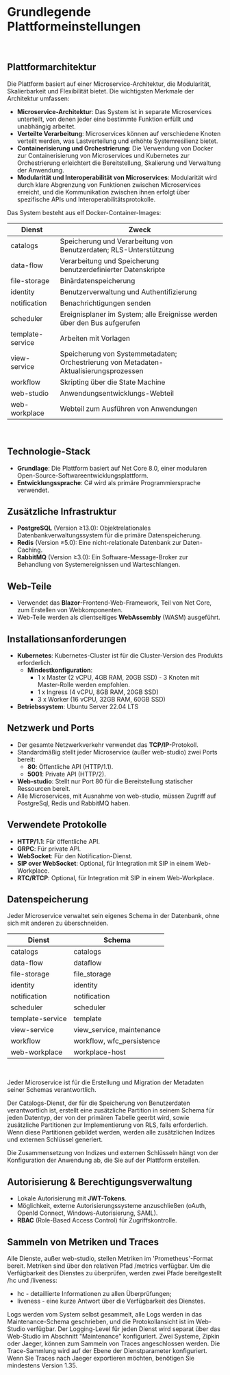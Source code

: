# Grundlegende Plattformeinstellungen

<br>

## Plattformarchitektur

Die Plattform basiert auf einer Microservice-Architektur, die Modularität, Skalierbarkeit und Flexibilität bietet. Die wichtigsten Merkmale der Architektur umfassen:

- **Microservice-Architektur**: Das System ist in separate Microservices unterteilt, von denen jeder eine bestimmte Funktion erfüllt und unabhängig arbeitet.
- **Verteilte Verarbeitung**: Microservices können auf verschiedene Knoten verteilt werden, was Lastverteilung und erhöhte Systemresilienz bietet.
- **Containerisierung und Orchestrierung**: Die Verwendung von Docker zur Containerisierung von Microservices und Kubernetes zur Orchestrierung erleichtert die Bereitstellung, Skalierung und Verwaltung der Anwendung.
- **Modularität und Interoperabilität von Microservices**: Modularität wird durch klare Abgrenzung von Funktionen zwischen Microservices erreicht, und die Kommunikation zwischen ihnen erfolgt über spezifische APIs und Interoperabilitätsprotokolle.

Das System besteht aus elf Docker-Container-Images:

| Dienst           | Zweck                                                                                  |
| ---------------- | -------------------------------------------------------------------------------------- |
| catalogs         | Speicherung und Verarbeitung von Benutzerdaten; RLS-Unterstützung                      |
| data-flow        | Verarbeitung und Speicherung benutzerdefinierter Datenskripte                          |
| file-storage     | Binärdatenspeicherung                                                                  |
| identity         | Benutzerverwaltung und Authentifizierung                                               |
| notification     | Benachrichtigungen senden                                                              |
| scheduler        | Ereignisplaner im System; alle Ereignisse werden über den Bus aufgerufen               |
| template-service | Arbeiten mit Vorlagen                                                                  |
| view-service     | Speicherung von Systemmetadaten; Orchestrierung von Metadaten-Aktualisierungsprozessen |
| workflow         | Skripting über die State Machine                                                       |
| web-studio       | Anwendungsentwicklungs-Webteil                                                         |
| web-workplace    | Webteil zum Ausführen von Anwendungen                                                  |

<br>

## Technologie-Stack

- **Grundlage**: Die Plattform basiert auf Net Core 8.0, einer modularen Open-Source-Softwareentwicklungsplattform.
- **Entwicklungssprache**: C# wird als primäre Programmiersprache verwendet.
  <br>

## Zusätzliche Infrastruktur

- **PostgreSQL** (Version ≥13.0): Objektrelationales Datenbankverwaltungssystem für die primäre Datenspeicherung.
- **Redis** (Version ≥5.0): Eine nicht-relationale Datenbank zur Daten-Caching.
- **RabbitMQ** (Version ≥3.0): Ein Software-Message-Broker zur Behandlung von Systemereignissen und Warteschlangen.
  <br>

## Web-Teile

- Verwendet das **Blazor**-Frontend-Web-Framework, Teil von Net Core, zum Erstellen von Webkomponenten.
- Web-Teile werden als clientseitiges **WebAssembly** (WASM) ausgeführt.
  <br>

## Installationsanforderungen

- **Kubernetes**: Kubernetes-Cluster ist für die Cluster-Version des Produkts erforderlich.
  - **Mindestkonfiguration**:
    - 1 x Master (2 vCPU, 4GB RAM, 20GB SSD) - 3 Knoten mit Master-Rolle werden empfohlen.
    - 1 x Ingress (4 vCPU, 8GB RAM, 20GB SSD)
    - 3 x Worker (16 vCPU, 32GB RAM, 60GB SSD)
- **Betriebssystem**: Ubuntu Server 22.04 LTS
  <br>

## Netzwerk und Ports

- Der gesamte Netzwerkverkehr verwendet das **TCP/IP**-Protokoll.
- Standardmäßig stellt jeder Microservice (außer web-studio) zwei Ports bereit:
  - **80**: Öffentliche API (HTTP/1.1).
  - **5001**: Private API (HTTP/2).
- **Web-studio**: Stellt nur Port 80 für die Bereitstellung statischer Ressourcen bereit.
- Alle Microservices, mit Ausnahme von web-studio, müssen Zugriff auf PostgreSql, Redis und RabbitMQ haben.
  <br>

## Verwendete Protokolle

- **HTTP/1.1**: Für öffentliche API.
- **GRPC**: Für private API.
- **WebSocket**: Für den Notification-Dienst.
- **SIP over WebSocket**: Optional, für Integration mit SIP in einem Web-Workplace.
- **RTC/RTCP**: Optional, für Integration mit SIP in einem Web-Workplace.
  <br>

## Datenspeicherung

Jeder Microservice verwaltet sein eigenes Schema in der Datenbank, ohne sich mit anderen zu überschneiden.

| Dienst           | Schema                    |
| ---------------- | ------------------------- |
| catalogs         | catalogs                  |
| data-flow        | dataflow                  |
| file-storage     | file_storage              |
| identity         | identity                  |
| notification     | notification              |
| scheduler        | scheduler                 |
| template-service | template                  |
| view-service     | view_service, maintenance |
| workflow         | workflow, wfc_persistence |
| web-workplace    | workplace-host            |

<br>

Jeder Microservice ist für die Erstellung und Migration der Metadaten seiner Schemas verantwortlich.

Der Catalogs-Dienst, der für die Speicherung von Benutzerdaten verantwortlich ist, erstellt eine zusätzliche Partition in seinem Schema für jeden Datentyp, der von der primären Tabelle geerbt wird, sowie zusätzliche Partitionen zur Implementierung von RLS, falls erforderlich. Wenn diese Partitionen gebildet werden, werden alle zusätzlichen Indizes und externen Schlüssel generiert.

Die Zusammensetzung von Indizes und externen Schlüsseln hängt von der Konfiguration der Anwendung ab, die Sie auf der Plattform erstellen.
<br>

## Autorisierung & Berechtigungsverwaltung

- Lokale Autorisierung mit **JWT-Tokens**.
- Möglichkeit, externe Autorisierungssysteme anzuschließen (oAuth, OpenId Connect, Windows-Autorisierung, SAML).
- **RBAC** (Role-Based Access Control) für Zugriffskontrolle.
  <br>

## Sammeln von Metriken und Traces

Alle Dienste, außer web-studio, stellen Metriken im 'Prometheus'-Format bereit. Metriken sind über den relativen Pfad /metrics verfügbar. Um die Verfügbarkeit des Dienstes zu überprüfen, werden zwei Pfade bereitgestellt /hc und /liveness:

- hc - detaillierte Informationen zu allen Überprüfungen;
- liveness - eine kurze Antwort über die Verfügbarkeit des Dienstes.

Logs werden vom System selbst gesammelt, alle Logs werden in das Maintenance-Schema geschrieben, und die Protokollansicht ist im Web-Studio verfügbar.
Der Logging-Level für jeden Dienst wird separat über das Web-Studio im Abschnitt "Maintenance" konfiguriert.
Zwei Systeme, Zipkin oder Jaeger, können zum Sammeln von Traces angeschlossen werden. Die Trace-Sammlung wird auf der Ebene der Dienstparameter konfiguriert. Wenn Sie Traces nach Jaeger exportieren möchten, benötigen Sie mindestens Version 1.35.
